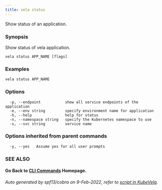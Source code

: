 ```yaml
---
title: vela status
---
```


Show status of an application.

### Synopsis

Show status of vela application.

```
vela status APP_NAME [flags]
```

### Examples

```
vela status APP_NAME
```

### Options

```
  -p, --endpoint           show all service endpoints of the application
  -e, --env string         specify environment name for application
  -h, --help               help for status
  -n, --namespace string   specify the Kubernetes namespace to use
  -s, --svc string         service name
```

### Options inherited from parent commands

```
  -y, --yes   Assume yes for all user prompts
```

### SEE ALSO



#### Go Back to [CLI Commands](vela) Homepage.


###### Auto generated by spf13/cobra on 9-Feb-2022, refer to [script in KubeVela](https://github.com/oam-dev/kubevela/tree/master/hack/docgen).
